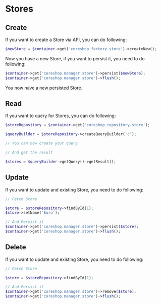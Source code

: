 # Stores

## Create
If you want to create a Store via API, you can do following:

```php
$newStore = $container->get('coreshop.factory.store')->createNew();
```

Now you have a new Store, if you want to persist it, you need to do following:

```php
$container->get('coreshop.manager.store')->persist($newStore);
$container->get('coreshop.manager.store')->flush();
```

You now have a new persisted Store.

## Read

If you want to query for Stores, you can do following:

```php
$storeRepository = $container->get('coreshop.repository.store');

$queryBuilder = $storeRepository->createQueryBuilder('c');

// You can now create your query

// And get the result

$stores = $queryBuilder->getQuery()->getResult();

```

## Update

If you want to update and existing Store, you need to do following:

```php
// Fetch Store

$store = $storeRepository->findById(1);
$store->setName('Euro');

// And Persist it
$container->get('coreshop.manager.store')->persist($store);
$container->get('coreshop.manager.store')->flush();
```

## Delete
If you want to update and existing Store, you need to do following:

```php
// Fetch Store

$store = $storeRepository->findById(1);

// And Persist it
$container->get('coreshop.manager.store')->remove($store);
$container->get('coreshop.manager.store')->flush();
```